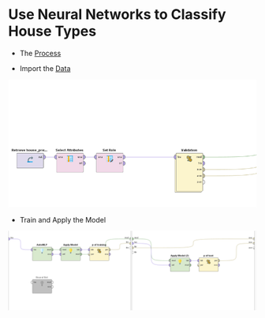 
# Use Neural Networks to Classify House Types

* The [Process](https://github.com/xbwei/machine_learning_in_rapidminer/blob/master/neural_networks/mlp.xml)

* Import the [Data](https://github.com/xbwei/machine_learning_in_rapidminer/blob/master/house_price_label.xlsx) 
<img src="mlp_1.PNG" width="700">

* Train and Apply the Model
<img src="mlp_2.PNG" width="700">

